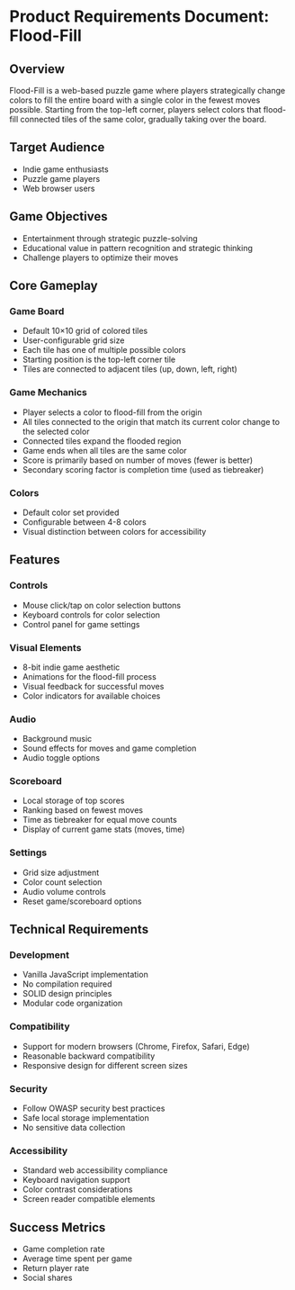 # Product Requirements Document: Flood-Fill

## Overview
Flood-Fill is a web-based puzzle game where players strategically change colors to fill the entire board with a single color in the fewest moves possible. Starting from the top-left corner, players select colors that flood-fill connected tiles of the same color, gradually taking over the board.

## Target Audience
- Indie game enthusiasts
- Puzzle game players
- Web browser users

## Game Objectives
- Entertainment through strategic puzzle-solving
- Educational value in pattern recognition and strategic thinking
- Challenge players to optimize their moves

## Core Gameplay

### Game Board
- Default 10×10 grid of colored tiles
- User-configurable grid size
- Each tile has one of multiple possible colors
- Starting position is the top-left corner tile
- Tiles are connected to adjacent tiles (up, down, left, right)

### Game Mechanics
- Player selects a color to flood-fill from the origin
- All tiles connected to the origin that match its current color change to the selected color
- Connected tiles expand the flooded region
- Game ends when all tiles are the same color
- Score is primarily based on number of moves (fewer is better)
- Secondary scoring factor is completion time (used as tiebreaker)

### Colors
- Default color set provided
- Configurable between 4-8 colors
- Visual distinction between colors for accessibility

## Features

### Controls
- Mouse click/tap on color selection buttons
- Keyboard controls for color selection
- Control panel for game settings

### Visual Elements
- 8-bit indie game aesthetic
- Animations for the flood-fill process
- Visual feedback for successful moves
- Color indicators for available choices

### Audio
- Background music
- Sound effects for moves and game completion
- Audio toggle options

### Scoreboard
- Local storage of top scores
- Ranking based on fewest moves
- Time as tiebreaker for equal move counts
- Display of current game stats (moves, time)

### Settings
- Grid size adjustment
- Color count selection
- Audio volume controls
- Reset game/scoreboard options

## Technical Requirements

### Development
- Vanilla JavaScript implementation
- No compilation required
- SOLID design principles
- Modular code organization

### Compatibility
- Support for modern browsers (Chrome, Firefox, Safari, Edge)
- Reasonable backward compatibility
- Responsive design for different screen sizes

### Security
- Follow OWASP security best practices
- Safe local storage implementation
- No sensitive data collection

### Accessibility
- Standard web accessibility compliance
- Keyboard navigation support
- Color contrast considerations
- Screen reader compatible elements

## Success Metrics
- Game completion rate
- Average time spent per game
- Return player rate
- Social shares

